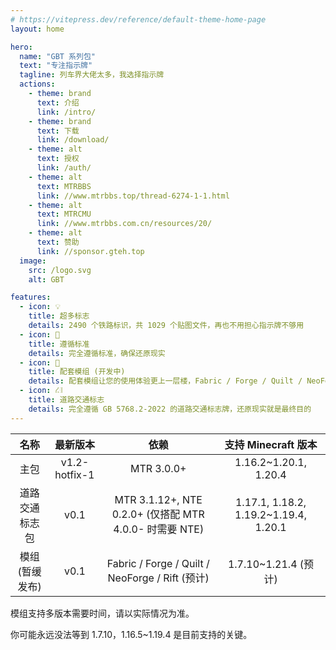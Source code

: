 ```yaml
---
# https://vitepress.dev/reference/default-theme-home-page
layout: home

hero:
  name: "GBT 系列包"
  text: "专注指示牌"
  tagline: 列车界大佬太多，我选择指示牌
  actions:
    - theme: brand
      text: 介绍
      link: /intro/
    - theme: brand
      text: 下载
      link: /download/
    - theme: alt
      text: 授权
      link: /auth/
    - theme: alt
      text: MTRBBS
      link: //www.mtrbbs.top/thread-6274-1-1.html
    - theme: alt
      text: MTRCMU
      link: //www.mtrbbs.com.cn/resources/20/
    - theme: alt
      text: 赞助
      link: //sponsor.gteh.top
  image:
    src: /logo.svg
    alt: GBT

features:
  - icon: 💡
    title: 超多标志
    details: 2490 个铁路标识，共 1029 个贴图文件，再也不用担心指示牌不够用
  - icon: 📕
    title: 遵循标准
    details: 完全遵循标准，确保还原现实
  - icon: 🚀
    title: 配套模组 (开发中)
    details: 配套模组让您的使用体验更上一层楼，Fabric / Forge / Quilt / NeoForge / Rift 五端支持，1.7.10~1.21.4 版本支持
  - icon: ⛜
    title: 道路交通标志
    details: 完全遵循 GB 5768.2-2022 的道路交通标志牌，还原现实就是最终目的
---
```


|      名称       |   最新版本    |                          依赖                          |          支持 Minecraft 版本          |
| :-------------: | :-----------: | :----------------------------------------------------: | :-----------------------------------: |
|      主包       | v1.2-hotfix-1 |                       MTR 3.0.0+                       |         1.16.2~1.20.1, 1.20.4         |
| 道路交通标志包  |     v0.1      | MTR 3.1.12+, NTE 0.2.0+ (仅搭配 MTR 4.0.0- 时需要 NTE) | 1.17.1, 1.18.2, 1.19.2~1.19.4, 1.20.1 |
| 模组 (暂缓发布) |     v0.1      |    Fabric / Forge / Quilt / NeoForge / Rift (预计)     |         1.7.10~1.21.4 (预计)          |

模组支持多版本需要时间，请以实际情况为准。

你可能永远没法等到 1.7.10，1.16.5~1.19.4 是目前支持的关键。